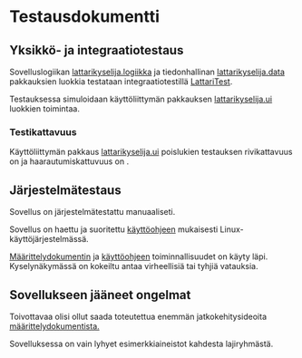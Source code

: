 # Testausdokumentti

## Yksikkö- ja integraatiotestaus

Sovelluslogiikan 
[lattarikyselija.logiikka](https://github.com/Maunaator/ot-harjoitustyo/blob/master/Lattarikyselija/src/main/java/lattarikyselija/logiikka/) ja tiedonhallinan
[lattarikyselija.data](https://github.com/Maunaator/ot-harjoitustyo/blob/master/Lattarikyselija/src/main/java/lattarikyselija/data/)
pakkauksien luokkia testataan integraatiotestillä 
[LattariTest](https://github.com/Maunaator/ot-harjoitustyo/blob/master/Lattarikyselija/src/test/java/LattariTest.java/).

Testauksessa simuloidaan käyttöliittymän pakkauksen 
[lattarikyselija.ui](https://github.com/Maunaator/ot-harjoitustyo/blob/master/Lattarikyselija/src/main/java/lattarikyselija/ui/) luokkien toimintaa.

### Testikattavuus

Käyttöliittymän pakkaus [lattarikyselija.ui](https://github.com/Maunaator/ot-harjoitustyo/blob/master/Lattarikyselija/src/main/java/lattarikyselija/ui/) 
poislukien testauksen rivikattavuus on ja haarautumiskattuvuus on .

## Järjestelmätestaus

Sovellus on järjestelmätestattu manuaaliseti.

Sovellus on haettu ja suoritettu [käyttöohjeen](https://github.com/Maunaator/ot-harjoitustyo/blob/master/dokumentaatio/käyttoohje.md) mukaisesti Linux-käyttöjärjestelmässä.

[Määrittelydokumentin](https://github.com/Maunaator/ot-harjoitustyo/blob/master/dokumentaatio/vaatimusmaarittely.md) ja [käyttöohjeen](https://github.com/Maunaator/ot-harjoitustyo/blob/master/dokumentaatio/käyttoohje.md) toiminnallisuudet on käyty läpi. Kyselynäkymässä on kokeiltu antaa virheellisiä tai tyhjiä vatauksia.

## Sovellukseen jääneet ongelmat

Toivottavaa olisi ollut saada toteutettua enemmän jatkokehitysideoita [määrittelydokumentista.](https://github.com/Maunaator/ot-harjoitustyo/blob/master/dokumentaatio/vaatimusmaarittely.md)

Sovelluksessa on vain lyhyet esimerkkiaineistot kahdesta lajiryhmästä.
